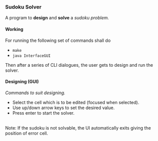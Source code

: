 ### Sudoku Solver

A program to **design** and **solve** a _sudoku problem._

#### Working

For running the following set of commands shall do
  - `make`
  - `java InterfaceGUI`

Then after a series of CLI dialogues, the user gets to design and run the solver.

#### Designing (GUI)

_Commands to suit designing._
  - Select the cell which is to be edited (focused when selected).
  - Use up/down arrow keys to set the desired value.
  - Press enter to start the solver.

<br>Note: If the sudoku is not solvable, the UI automatically exits giving the position of error cell.
